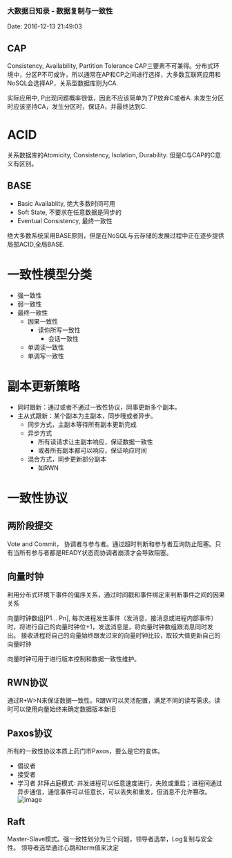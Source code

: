 <!--
title: 大数据日知录 - 数据复制与一致性
date: 2016-12-13 21:49:03
tags:
- Big Data
-->
### 大数据日知录 - 数据复制与一致性
Date: 2016-12-13 21:49:03
## CAP
Consistency, Availability, Partition Tolerance
CAP三要素不可兼得。分布式环境中，分区P不可或许，所以通常在AP和CP之间进行选择，大多数互联网应用和NoSQL会选择AP，关系型数据库则为CA.

实际应用中, P出现问题概率很低，因此不应该简单为了P放弃C或者A. 未发生分区时应该坚持CA，发生分区时，保证A，并最终达到C.
<!-- more -->

# ACID
关系数据库的Atomicity, Consistency, Isolation, Durability. 但是C与CAP的C意义有区别。

## BASE
- Basic Availablity, 绝大多数时间可用
- Soft State, 不要求在任意数据是同步的
- Eventual Consistency, 最终一致性

绝大多数系统采用BASE原则，但是在NoSQL与云存储的发展过程中正在逐步提供局部ACID,全局BASE.

# 一致性模型分类
- 强一致性
- 弱一致性
- 最终一致性
    - 因果一致性
        -   读你所写一致性
            -   会话一致性
    - 单调读一致性 
    - 单调写一致性

# 副本更新策略 
- 同时跟新：通过或者不通过一致性协议，同事更新多个副本。
- 主从式跟新：某个副本为主副本，同步哦或者异步。
    - 同步方式，主副本等待所有副本更新完成
    - 异步方式
        - 所有读请求让主副本响应，保证数据一致性
        - 或者所有副本都可以响应，保证响应时间
    - 混合方式，同步更新部分副本
        -   如RWN

# 一致性协议
## 两阶段提交
Vote and Commit， 协调者与参与者。通过超时判断和参与者互询防止阻塞。只有当所有参与者都是READY状态而协调者崩溃才会导致阻塞。

## 向量时钟
利用分布式环境下事件的偏序关系，通过时间戳和事件绑定来判断事件之间的因果关系

向量时钟数组[P1... Pn], 每次进程发生事件（发消息，接消息或进程内部事件）时，将进行自己的向量时钟位+1，发送消息是，将向量时钟数组跟消息同时发出。
接收进程将自己的向量始终跟发过来的向量时钟比较，取较大值更新自己的向量时钟

向量时钟可用于进行版本控制和数据一致性维护。

## RWN协议
通过R+W>N来保证数据一致性。R跟W可以灵活配置，满足不同的读写需求。读时可以使用向量始终来确定数据版本新旧

## Paxos协议
所有的一致性协议本质上药门市Paxos，要么是它的变体。
- 倡议者
- 接受者
- 学习者
非拜占庭模式: 并发进程可以任意速度进行，失败或重启；进程间通过异步通信，通信事件可以任意长，可以丢失和重发，但消息不允许篡改。
![image](http://codemacro.com/assets/res/paxos/paxos-flow.png)

## Raft
Master-Slave模式。强一致性划分为三个问题，领导者选举，Log复制与安全性。
领导者选举通过心跳和term值来决定

 
